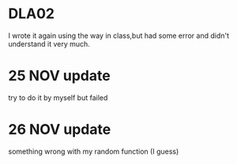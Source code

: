 # DLA02
I wrote it again using the way in class,but had some error and didn't understand it very much.

# 25 NOV update
try to do it by myself but failed

# 26 NOV update
something wrong with my random function (I guess)
